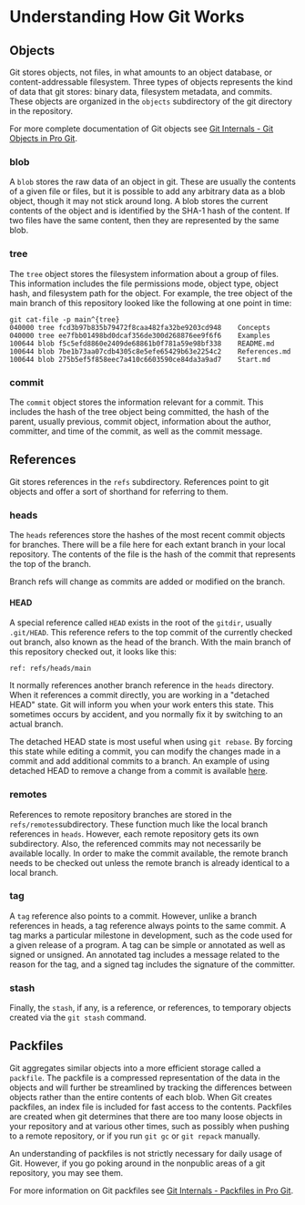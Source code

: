 # Understanding How Git Works #

## Objects ##

Git stores objects, not files, in what amounts to an object database,
or content-addressable filesystem.  Three types of objects represents
the kind of data that git stores: binary data, filesystem metadata,
and commits.  These objects are organized in the `objects`
subdirectory of the git directory in the repository.

For more complete documentation of Git objects see [Git Internals -
Git Objects in Pro Git](https://git-scm.com/book/en/v2/Git-Internals-Git-Objects).

### blob ###

A `blob` stores the raw data of an object in git.  These are usually
the contents of a given file or files, but it is possible to add any
arbitrary data as a blob object, though it may not stick around long.
A blob stores the current contents of the object and is identified by
the SHA-1 hash of the content.  If two files have the same content,
then they are represented by the same blob.

### tree ###

The `tree` object stores the filesystem information about a group of
files.  This information includes the file permissions mode, object
type, object hash, and filesystem path for the object.  For example,
the tree object of the main branch of this repository looked like the
following at one point in time:

    git cat-file -p main^{tree}
    040000 tree fcd3b97b835b79472f8caa482fa32be9203cd948	Concepts
    040000 tree ee7fbb01498bd0dcaf356de300d268876ee9f6f6	Examples
    100644 blob f5c5efd8860e2409de68861b0f781a59e98bf338	README.md
    100644 blob 7be1b73aa07cdb4305c8e5efe65429b63e2254c2	References.md
    100644 blob 275b5ef5f858eec7a410c6603590ce84da3a9ad7	Start.md

### commit ###

The `commit` object stores the information relevant for a commit.
This includes the hash of the tree object being committed, the hash of
the parent, usually previous, commit object, information about the
author, committer, and time of the commit, as well as the commit
message.

## References ##

Git stores references in the `refs` subdirectory.  References point to
git objects and offer a sort of shorthand for referring to them.

### heads ###

The `heads` references store the hashes of the most recent commit
objects for branches.  There will be a file here for each extant
branch in your local repository.  The contents of the file is the hash
of the commit that represents the top of the branch.

Branch refs will change as commits are added or modified on the
branch.

#### HEAD ####

A special reference called `HEAD` exists in the root of the `gitdir`,
usually `.git/HEAD`.  This reference refers to the top commit of the
currently checked out branch, also known as the head of the branch.
With the main branch of this repository checked out, it looks like
this:

    ref: refs/heads/main

It normally references another branch reference in the `heads`
directory.  When it references a commit directly, you are working in a
"detached HEAD" state. Git will inform you when your work enters this
state.  This sometimes occurs by accident, and you normally fix it by
switching to an actual branch.

The detached HEAD state is most useful when using `git rebase`.  By
forcing this state while editing a commit, you can modify the changes
made in a commit and add additional commits to a branch.  An example
of using detached HEAD to remove a change from a commit is available
[here](../Examples/interactive-rebase-with-edit.md).

### remotes ###

References to remote repository branches are stored in the
`refs/remotes`subdirectory.  These function much like the local branch
references in `heads`.  However, each remote repository gets its own
subdirectory.  Also, the referenced commits may not necessarily be
available locally.  In order to make the commit available, the remote
branch needs to be checked out unless the remote branch is already
identical to a local branch.

### tag ###

A `tag` reference also points to a commit.  However, unlike a branch
references in heads, a tag reference always points to the same commit.
A tag marks a particular milestone in development, such as the code
used for a given release of a program.  A tag can be simple or
annotated as well as signed or unsigned.  An annotated tag includes a
message related to the reason for the tag, and a signed tag includes
the signature of the committer.

### stash ###

Finally, the `stash`, if any, is a reference, or references, to
temporary objects created via the `git stash` command.

## Packfiles ##

Git aggregates similar objects into a more efficient storage called a
`packfile`.  The packfile is a compressed representation of the data
in the objects and will further be streamlined by tracking the
differences between objects rather than the entire contents of each
blob.  When Git creates packfiles, an index file is included for fast
access to the contents.  Packfiles are created when git determines
that there are too many loose objects in your repository and at
various other times, such as possibly when pushing to a remote
repository, or if you run `git gc` or `git repack` manually.

An understanding of packfiles is not strictly necessary for daily
usage of Git.  However, if you go poking around in the nonpublic areas
of a git repository, you may see them.

For more information on Git packfiles see [Git Internals - Packfiles
in Pro Git](https://git-scm.com/book/en/v2/Git-Internals-Packfiles).
